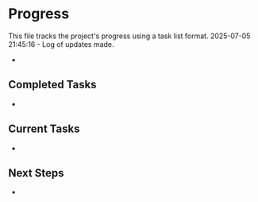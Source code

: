 # Progress

This file tracks the project's progress using a task list format.
2025-07-05 21:45:16 - Log of updates made.

*

## Completed Tasks

*   

## Current Tasks

*   

## Next Steps

*